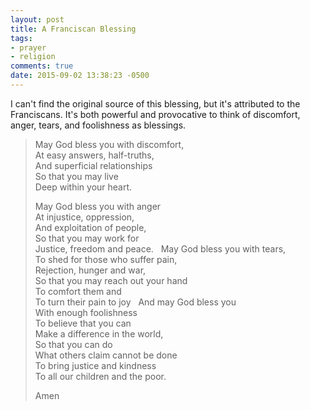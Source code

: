 ```yaml
---
layout: post
title: A Franciscan Blessing
tags:
- prayer
- religion
comments: true
date: 2015-09-02 13:38:23 -0500
---
```


I can't find the original source of this blessing, but it's attributed to the Franciscans. It's both powerful and provocative to think of discomfort, anger, tears, and foolishness as blessings.

> May God bless you with discomfort,  
> At easy answers, half-truths,  
> And superficial relationships  
> So that you may live  
> Deep within your heart.
> 
> May God bless you with anger  
> At injustice, oppression,  
> And exploitation of people,  
> So that you may work for  
> Justice, freedom and peace.
>  
> May God bless you with tears,  
> To shed for those who suffer pain,  
> Rejection, hunger and war,  
> So that you may reach out your hand  
> To comfort them and  
> To turn their pain to joy
>  
> And may God bless you  
> With enough foolishness  
> To believe that you can  
> Make a difference in the world,  
> So that you can do  
> What others claim cannot be done  
> To bring justice and kindness  
> To all our children and the poor.
> 
> Amen
